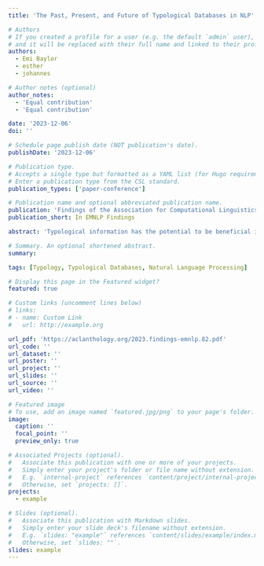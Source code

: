 ```yaml
---
title: 'The Past, Present, and Future of Typological Databases in NLP'

# Authors
# If you created a profile for a user (e.g. the default `admin` user), write the username (folder name) here
# and it will be replaced with their full name and linked to their profile.
authors:
  - Emi Baylor
  - esther
  - johannes

# Author notes (optional)
author_notes:
  - 'Equal contribution'
  - 'Equal contribution'

date: '2023-12-06'
doi: ''

# Schedule page publish date (NOT publication's date).
publishDate: '2023-12-06'

# Publication type.
# Accepts a single type but formatted as a YAML list (for Hugo requirements).
# Enter a publication type from the CSL standard.
publication_types: ['paper-conference']

# Publication name and optional abbreviated publication name.
publication: 'Findings of the Association for Computational Linguistics: EMNLP 2023'
publication_short: In EMNLP Findings

abstract: 'Typological information has the potential to be beneficial in the development of NLP models, particularly for low-resource languages. Unfortunately, current large-scale typological databases, notably WALS and Grambank, are inconsistent both with each other and with other sources of typological information, such as linguistic grammars. Some of these inconsistencies stem from coding errors or linguistic variation, but many of the disagreements are due to the discrete categorical nature of these databases. We shed light on this issue by systematically exploring disagreements across typological databases and resources, and their uses in NLP, covering the past and present. We next investigate the future of such work, offering an argument that a continuous view of typological features is clearly beneficial, echoing recommendations from linguistics. We propose that such a view of typology has significant potential in the future, including in language modeling in low-resource scenarios.'

# Summary. An optional shortened abstract.
summary:

tags: [Typology, Typological Databases, Natural Language Processing]

# Display this page in the Featured widget?
featured: true

# Custom links (uncomment lines below)
# links:
# - name: Custom Link
#   url: http://example.org

url_pdf: 'https://aclanthology.org/2023.findings-emnlp.82.pdf'
url_code: ''
url_dataset: ''
url_poster: ''
url_project: ''
url_slides: ''
url_source: ''
url_video: ''

# Featured image
# To use, add an image named `featured.jpg/png` to your page's folder.
image:
  caption: ''
  focal_point: ''
  preview_only: true

# Associated Projects (optional).
#   Associate this publication with one or more of your projects.
#   Simply enter your project's folder or file name without extension.
#   E.g. `internal-project` references `content/project/internal-project/index.md`.
#   Otherwise, set `projects: []`.
projects:
  - example

# Slides (optional).
#   Associate this publication with Markdown slides.
#   Simply enter your slide deck's filename without extension.
#   E.g. `slides: "example"` references `content/slides/example/index.md`.
#   Otherwise, set `slides: ""`.
slides: example
---
```


<!-- {{% callout note %}}
Click the _Cite_ button above to demo the feature to enable visitors to import publication metadata into their reference management software.
{{% /callout %}}

{{% callout note %}}
Create your slides in Markdown - click the _Slides_ button to check out the example.
{{% /callout %}}

Add the publication's **full text** or **supplementary notes** here. You can use rich formatting such as including [code, math, and images](https://docs.hugoblox.com/content/writing-markdown-latex/). -->
